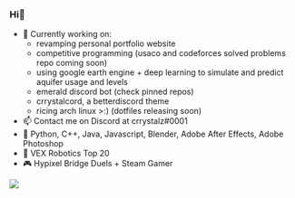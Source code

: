 ### Hi👋
- 🔭 Currently working on:
  - revamping personal portfolio website
  - competitive programming (usaco and codeforces solved problems repo coming soon)
  - using google earth engine + deep learning to simulate and predict aquifer usage and levels
  - emerald discord bot (check pinned repos)
  - crrystalcord, a betterdiscord theme
  - ricing arch linux >:) (dotfiles releasing soon)
- 📫 Contact me on Discord at crrystalz#0001
- 💼 Python, C++, Java, Javascript, Blender, Adobe After Effects, Adobe Photoshop
- 🤖 VEX Robotics Top 20
- 🎮 Hypixel Bridge Duels + Steam Gamer


<a href="https://github.com/anuraghazra/github-readme-stats">
  <img align="center" src="https://github-readme-stats.vercel.app/api?username=crrystalz&show_icons=true&theme=tokyonight" />
</a>
